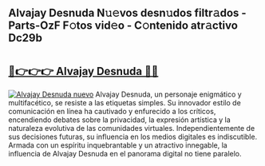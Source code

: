 ## Alvajay Desnuda N𝚞𝚎vos desn𝚞dos filtr𝚊dos - Parts-OzF F𝚘tos vid𝚎o - C𝚘ntenido atr𝚊ctivo Dc29b

# <h2><a href="http://mbcuj0.tromn.icu/?c=Alvajay+Desnuda">🔗👉👉👉 Alvajay Desnuda 🔗🔗</a></h2>

[![Alvajay Desnuda nuevo](https://i.imgur.com/pEAQMta.gif)](http://mbcuj0.tromn.icu/?c=Alvajay+Desnuda)
Alvajay Desnuda, un personaje enigmático y multifacético, se resiste a las etiquetas simples. Su innovador estilo de comunicación en línea ha cautivado y enfurecido a los críticos, encendiendo debates sobre la privacidad, la expresión artística y la naturaleza evolutiva de las comunidades virtuales. Independientemente de sus decisiones futuras, su influencia en los medios digitales es indiscutible. Armada con un espíritu inquebrantable y un atractivo innegable, la influencia de Alvajay Desnuda en el panorama digital no tiene paralelo.
